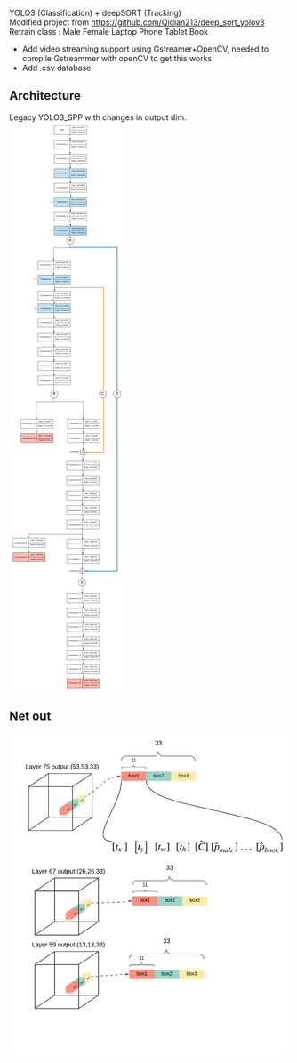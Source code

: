 YOLO3 (Classification) + deepSORT (Tracking)  
Modified project from https://github.com/Qidian213/deep_sort_yolov3  
Retrain class : Male Female Laptop Phone Tablet Book
- Add video streaming support using Gstreamer+OpenCV, needed to compile Gstreammer with openCV to get this works.  
- Add .csv database.

## Architecture
Legacy YOLO3_SPP with changes in output dim.
![alt text](https://github.com/galaktyk/yolo3_and_sort/blob/master/short_yolo3.png)
## Net out
![alt text](https://github.com/galaktyk/yolo3_and_sort/blob/master/netout(3).png)
